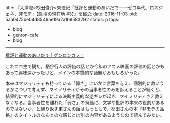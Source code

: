 title: 『大澤聡×杉田俊介×東浩紀「批評と運動のあいだで——ゼロ年代、ロスジェネ、非モテ」【論壇の現在地 #3】』を観た
date: 2016-11-03
pid: 5aa0475be04d8549ae19a2a1b9583292
status: p
tags:
- blog
- genron-cafe
- blog
---

[批評と運動のあいだで | ゲンロンカフェ][1]

これニコ生で観た。柄谷行人の評価の話とか今年のアニメ映画の評価の話とかもあって興味深かったけど、メインの本質的な話題がおもしろかった。

本来はマジョリティも持っている「弱さ」にいかに言葉を与え、個別的に救いうるかについて考えず、マイノリティがその当事者性のみを訴えることが続くと、結果的にマジョリティによる決断主義的な逆ギレが起き、マイノリティさえ救えなくなる。当事者性を離れた「弱さ」の擁護に、文学や批評の本来の役割があるのではないか、と繰り返す東さんの話はもっともで、杉田さんの本『非モテの品格』のタイトルのなんとのな感じとは別の内容があるようなので読んでみたい。

[1]:	http://genron-cafe.jp/event/20161029/